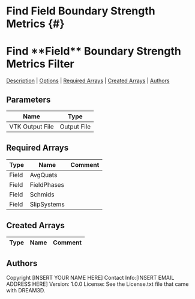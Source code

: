 Find **Field** Boundary Strength Metrics {#}
======
<h1 class="pHeading1">Find **Field** Boundary Strength Metrics Filter</h1>
<p class="pCellBody">
<a href="../Filters/FindBoundaryStrengths.html#wp2">Description</a>
| <a href="../Filters/FindBoundaryStrengths.html#wp3">Options</a>
| <a href="../Filters/FindBoundaryStrengths.html#wp4">Required Arrays</a>
| <a href="../Filters/FindBoundaryStrengths.html#wp5">Created Arrays</a>
| <a href="../Filters/FindBoundaryStrengths.html#wp1">Authors</a> 

## Parameters ##

| Name | Type |
|------|------|
| VTK Output File | Output File |

## Required Arrays ##

| Type | Name | Comment |
|------|------|---------|
| Field | AvgQuats |  |
| Field | FieldPhases |  |
| Field | Schmids |  |
| Field | SlipSystems |  |

## Created Arrays ##

| Type | Name | Comment |
|------|------|---------|

## Authors ##

Copyright [INSERT YOUR NAME HERE]
Contact Info:[INSERT EMAIL ADDRESS HERE]
Version: 1.0.0
License: See the License.txt file that came with DREAM3D.

